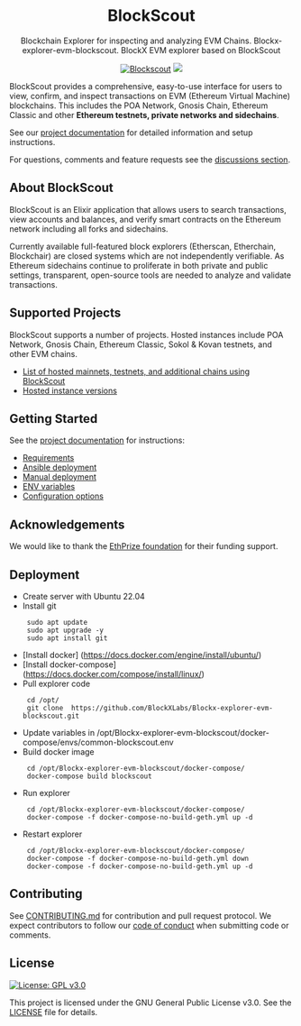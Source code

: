 <h1 align="center">BlockScout</h1>
<p align="center">Blockchain Explorer for inspecting and analyzing EVM Chains. Blockx-explorer-evm-blockscout. BlockX EVM explorer based on BlockScout</p>
<div align="center">

[![Blockscout](https://github.com/blockscout/blockscout/workflows/Blockscout/badge.svg?branch=master)](https://github.com/blockscout/blockscout/actions)
[![](https://dcbadge.vercel.app/api/server/blockscout?style=flat)](https://discord.gg/blockscout)

</div>


BlockScout provides a comprehensive, easy-to-use interface for users to view, confirm, and inspect transactions on EVM (Ethereum Virtual Machine) blockchains. This includes the POA Network, Gnosis Chain, Ethereum Classic and other **Ethereum testnets, private networks and sidechains**.

See our [project documentation](https://docs.blockscout.com/) for detailed information and setup instructions.

For questions, comments and feature requests see the [discussions section](https://github.com/blockscout/blockscout/discussions).

## About BlockScout

BlockScout is an Elixir application that allows users to search transactions, view accounts and balances, and verify smart contracts on the Ethereum network including all forks and sidechains.

Currently available full-featured block explorers (Etherscan, Etherchain, Blockchair) are closed systems which are not independently verifiable.  As Ethereum sidechains continue to proliferate in both private and public settings, transparent, open-source tools are needed to analyze and validate transactions.

## Supported Projects

BlockScout supports a number of projects. Hosted instances include POA Network, Gnosis Chain, Ethereum Classic, Sokol & Kovan testnets, and other EVM chains.

- [List of hosted mainnets, testnets, and additional chains using BlockScout](https://docs.blockscout.com/for-projects/supported-projects)
- [Hosted instance versions](https://docs.blockscout.com/about/use-cases/hosted-blockscout)

## Getting Started

See the [project documentation](https://docs.blockscout.com/) for instructions:

- [Requirements](https://docs.blockscout.com/for-developers/information-and-settings/requirements)
- [Ansible deployment](https://docs.blockscout.com/for-developers/ansible-deployment)
- [Manual deployment](https://docs.blockscout.com/for-developers/manual-deployment)
- [ENV variables](https://docs.blockscout.com/for-developers/information-and-settings/env-variables)
- [Configuration options](https://docs.blockscout.com/for-developers/configuration-options)

## Acknowledgements

We would like to thank the [EthPrize foundation](http://ethprize.io/) for their funding support.

## Deployment
- Create server with Ubuntu 22.04
- Install git
  ```
   sudo apt update
   sudo apt upgrade -y
   sudo apt install git
  ```
- [Install docker] (https://docs.docker.com/engine/install/ubuntu/)
- [Install docker-compose] (https://docs.docker.com/compose/install/linux/)
- Pull explorer code
  ``` 
   cd /opt/
   git clone  https://github.com/BlockXLabs/Blockx-explorer-evm-blockscout.git
  ```
- Update variables in /opt/Blockx-explorer-evm-blockscout/docker-compose/envs/common-blockscout.env
- Build docker image
  ```
   cd /opt/Blockx-explorer-evm-blockscout/docker-compose/
   docker-compose build blockscout
  ```
- Run explorer
  ```
   cd /opt/Blockx-explorer-evm-blockscout/docker-compose/
   docker-compose -f docker-compose-no-build-geth.yml up -d
  ```
- Restart explorer
  ```
   cd /opt/Blockx-explorer-evm-blockscout/docker-compose/
   docker-compose -f docker-compose-no-build-geth.yml down
   docker-compose -f docker-compose-no-build-geth.yml up -d
  ```

## Contributing

See [CONTRIBUTING.md](CONTRIBUTING.md) for contribution and pull request protocol. We expect contributors to follow our [code of conduct](CODE_OF_CONDUCT.md) when submitting code or comments.

## License

[![License: GPL v3.0](https://img.shields.io/badge/License-GPL%20v3-blue.svg)](https://www.gnu.org/licenses/gpl-3.0)

This project is licensed under the GNU General Public License v3.0. See the [LICENSE](LICENSE) file for details.
